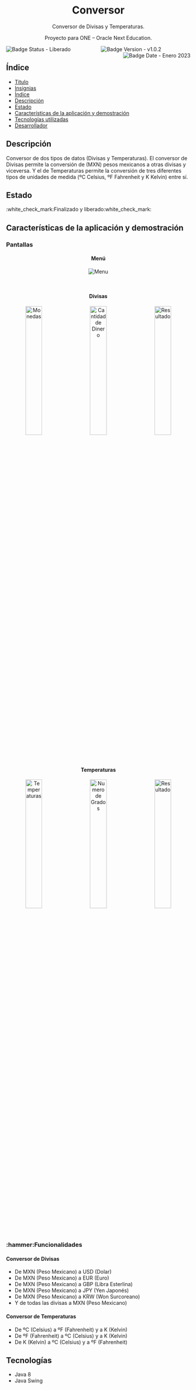 <div align="center">
    <h1>Conversor</h1>
    <p>Conversor de Divisas y Temperaturas.</p>
    <p>Proyecto para ONE – Oracle Next Education.</p>
</div>

<p align="center">
    <img align="left" src="https://i.imgur.com/SuRyfAK.png" title="Badge Status - Liberado" />
    <img src="https://i.imgur.com/YONeJQW.png" title="Badge Version - v1.0.2" />
    <img align="right" src="https://i.imgur.com/1zsoueg.png" title="Badge Date - Enero 2023" />
</p>

<h2>Índice</h2>
<ul>
    <li>
        <a href="#titulo">Título</a>
    </li>
    <li>
        <a href="#insignias">Insignias</a>
    </li>
    <li>
        <a href="#indice">Índice</a>
    </li>
    <li>
        <a href="#descripcion">Descripción</a>
    </li>
    <li>
        <a href="#estado">Estado</a>
    </li>
    <li>
        <a href="#características-de-la-aplicacion-y-demostracion">Características de la aplicación y demostración</a>
    </li>
    <li>
        <a href="#tecnologias-utilizadas">Tecnologías utilizadas</a>
    </li>
    <li>
        <a href="#desarollador">Desarrollador</a>
    </li>
</ul>

<h2>Descripción</h2>
<p>
    Conversor de dos tipos de datos (Divisas y Temperaturas).
    El conversor de Divisas permite la conversión de (MXN) pesos mexicanos a otras divisas y viceversa.
    Y el de Temperaturas permite la conversión de tres diferentes tipos de unidades de medida (ºC Celsius, ºF Fahrenheit y K Kelvin) entre sí.
</p>

<h2>Estado</h2>
<p>:white_check_mark:Finalizado y liberado:white_check_mark:</p>

<h2>Características de la aplicación y demostración</h2>

<h3>Pantallas</h3>

<h4 align="center">Menú</h4>
<p align="center"><img src="https://i.imgur.com/fRbLGFD.png" title="Menu" /></p>

</br>

<h4 align="center">Divisas</h4>
<p align="center">
    <img align="left" src="https://i.imgur.com/DIwcEZ4.png" title="Monedas" width="30%" />
    <img src="https://i.imgur.com/O0tlnjG.png" title="Cantidad de Dinero" width="30%" />
    <img align="right" src="https://i.imgur.com/bOiBvFU.png" title="Resultado" width="30%" />
</p>

</br>
</br>
</br>

<h4 align="center">Temperaturas</h4>
<p align="center">
    <img align="left" src="https://i.imgur.com/fgqueT2.png" title="Temperaturas" width="30%" />
    <img src="https://i.imgur.com/PZItluC.png" title="Numero de Grados" width="30%" />
    <img align="right" src="https://i.imgur.com/gsLAFpA.png" title="Resultado" width="30%" />
</p>

</br>
</br>
</br>

<h3>:hammer:Funcionalidades</h3>
<h4>Conversor de Divisas</h4>
<ul>
    <li>De MXN (Peso Mexicano) a USD (Dolar)</li>
    <li>De MXN (Peso Mexicano) a EUR (Euro)</li>
    <li>De MXN (Peso Mexicano) a GBP (Libra Esterlina)</li>
    <li>De MXN (Peso Mexicano) a JPY (Yen Japonés)</li>
    <li>De MXN (Peso Mexicano) a KRW (Won Surcoreano)</li>
    <li>Y de todas las divisas a MXN (Peso Mexicano)</li>
</ul>
<h4>Conversor de Temperaturas</h4>
<ul>
    <li>De ºC (Celsius) a ºF (Fahrenheit) y a K (Kelvin)</li>
    <li>De ºF (Fahrenheit) a ºC (Celsius) y a K (Kelvin)</li>
    <li>De K (Kelvin) a ºC (Celsius) y a ºF (Fahrenheit)</li>
</ul>

<h2>Tecnologías</h2>
<ul>
    <li>Java 8</li>
    <li>Java Swing</li>
</ul>